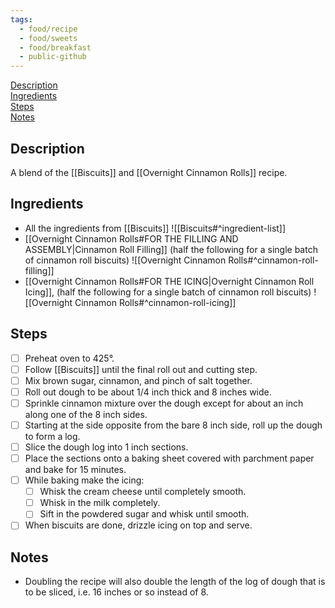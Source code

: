 ```yaml
---
tags:
  - food/recipe
  - food/sweets
  - food/breakfast
  - public-github
---
```


[Description](#Description)  
[Ingredients](#Ingredients)  
[Steps](#Steps)  
[Notes](#Notes)  

## Description
A blend of the [[Biscuits]] and [[Overnight Cinnamon Rolls]] recipe.

## Ingredients

- All the ingredients from [[Biscuits]] ![[Biscuits#^ingredient-list]]
- [[Overnight Cinnamon Rolls#FOR THE FILLING AND ASSEMBLY|Cinnamon Roll Filling]] (half the following for a single batch of cinnamon roll biscuits) ![[Overnight Cinnamon Rolls#^cinnamon-roll-filling]]
- [[Overnight Cinnamon Rolls#FOR THE ICING|Overnight Cinnamon Roll Icing]], (half the following for a single batch of cinnamon roll biscuits) ![[Overnight Cinnamon Rolls#^cinnamon-roll-icing]]

## Steps

- [ ] Preheat oven to 425°.
- [ ] Follow [[Biscuits]] until the final roll out and cutting step.
- [ ] Mix brown sugar, cinnamon, and pinch of salt together.
- [ ] Roll out dough to be about 1/4 inch thick and 8 inches wide.
- [ ] Sprinkle cinnamon mixture over the dough except for about an inch along one of the 8 inch sides.
- [ ] Starting at the side opposite from the bare 8 inch side, roll up the dough to form a log.
- [ ] Slice the dough log into 1 inch sections.
- [ ] Place the sections onto a baking sheet covered with parchment paper and bake for 15 minutes.
- [ ] While baking make the icing:
	- [ ] Whisk the cream cheese until completely smooth.
	- [ ] Whisk in the milk completely.
	- [ ] Sift in the powdered sugar and whisk until smooth.
- [ ] When biscuits are done, drizzle icing on top and serve.

## Notes
- Doubling the recipe will also double the length of the log of dough that is to be sliced, i.e. 16 inches or so instead of 8. 
